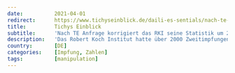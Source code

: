 ```yaml
---
date:          2021-04-01
redirect:      https://www.tichyseinblick.de/daili-es-sentials/nach-te-anfrage-muss-das-rki-seine-impfstatistik-korrigieren/
title:         Tichys Einblick
subtitle:      'Nach TE Anfrage korrigiert das RKI seine Statistik um 2.183 Impfungen'
description:   'Das Robert Koch Institut hatte über 2000 Zweitimpfungen ausgewiesen, die am angegebenen Tag nicht stattgefunden haben können. Die RKI-Statistiker haben das jetzt eingeräumt. Wenn aber offenbar Impfungen nicht richtig gezählt werden, stellt sich die Frage nach der Zuverlässigkeit anderer Corona-Zahlen.'
country:       [DE]
categories:    [Impfung, Zahlen]
tags:          [manipulation]
---
```

